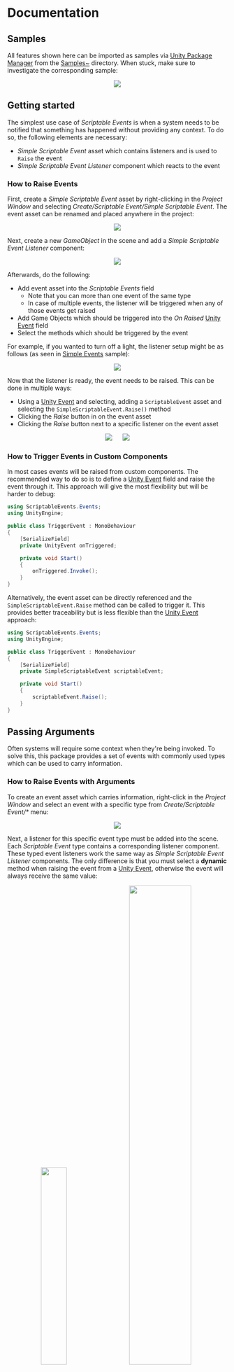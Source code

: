 [Unity Package Manager]: https://docs.unity3d.com/Manual/upm-ui.html
[Unity Event]: https://docs.unity3d.com/ScriptReference/Events.UnityEvent.html
[Samples~]: ../Samples%7E
[Simple Events]: ../Samples%7E/SimpleEvents
[Events With Arguments]: ../Samples%7E/EventsWithArguments
[Custom Events]: ../Samples%7E/CustomEvents
[ExecuteInEditMode]: https://docs.unity3d.com/ScriptReference/ExecuteInEditMode.html

# Documentation

## Samples
All features shown here can be imported as samples via [Unity Package Manager] from the [Samples~] directory. When stuck, make sure to investigate the corresponding sample:
<p align="center">
  <img src="samples.png"/>
</p>

## Getting started
The simplest use case of _Scriptable Events_ is when a system needs to be notified that something has happened without providing any context. To do so, the following elements are necessary:
- _Simple Scriptable Event_ asset which contains listeners and is used to `Raise` the event
- _Simple Scriptable Event Listener_ component which reacts to the event

### How to Raise Events
First, create a _Simple Scriptable Event_ asset by right-clicking in the _Project Window_ and selecting _Create/Scriptable Event/Simple Scriptable Event_. The event asset can be renamed and placed anywhere in the project:
<p align="center">
  <img src="simple-scriptable-event-create.png"/>
</p>

Next, create a new _GameObject_ in the scene and add a _Simple Scriptable Event Listener_ component:
<p align="center">
  <img src="simple-scriptable-event-listener.png"/>
</p>

Afterwards, do the following:
- Add event asset into the _Scriptable Events_ field
  - Note that you can more than one event of the same type
  - In case of multiple events, the listener will be triggered when any of those events get raised
- Add Game Objects which should be triggered into the _On Raised_ [Unity Event] field
- Select the methods which should be triggered by the event

For example, if you wanted to turn off a light, the listener setup might be as follows (as seen in [Simple Events] sample):
<p align="center">
  <img src="simple-scriptable-event-listener-sample.png"/>
</p>

Now that the listener is ready, the event needs to be raised. This can be done in multiple ways:
- Using a [Unity Event] and selecting, adding a `ScriptableEvent` asset and selecting the `SimpleScriptableEvent.Raise()` method
- Clicking the _Raise_ button in on the event asset
- Clicking the _Raise_ button next to a specific listener on the event asset

<p align="center">
  <img hspace="2%" src="simple-scriptable-event-raise-unity-event.png"/>
  <img hspace="2%" src="simple-scriptable-event-raise.png"/>
</p>

### How to Trigger Events in Custom Components
In most cases events will be raised from custom components. The recommended way to do so is to define a [Unity Event] field and raise the event through it. This approach will give the most flexibility but will be harder to debug:
```cs
using ScriptableEvents.Events;
using UnityEngine;

public class TriggerEvent : MonoBehaviour
{
    [SerializeField]
    private UnityEvent onTriggered;

    private void Start()
    {
        onTriggered.Invoke();
    }
}
```

Alternatively, the event asset can be directly referenced and the `SimpleScriptableEvent.Raise` method can be called to trigger it. This provides better traceability but is less flexible than the [Unity Event] approach:
```cs
using ScriptableEvents.Events;
using UnityEngine;

public class TriggerEvent : MonoBehaviour
{
    [SerializeField]
    private SimpleScriptableEvent scriptableEvent;

    private void Start()
    {
        scriptableEvent.Raise();
    }
}
```

## Passing Arguments
Often systems will require some context when they're being invoked. To solve this, this package provides a set of events with commonly used types which can be used to carry information.

### How to Raise Events with Arguments
To create an event asset which carries information, right-click in the _Project Window_ and select an event with a specific type from _Create/Scriptable Event/*_ menu:
<p align="center">
  <img src="scriptable-event-arg-create.png"/>
</p>

Next, a listener for this specific event type must be added into the scene. Each _Scriptable Event_ type contains a corresponding listener component. These typed event listeners work the same way as _Simple Scriptable Event Listener_ components. The only difference is that you must select a **dynamic** method when raising the event from a [Unity Event], otherwise the event will always receive the same value:
<p align="center">
  <img hspace="2%" width="34%" src="scriptable-event-arg-listener-components.png"/>
  <img hspace="2%" width="53%" src="scriptable-event-arg-listener-dynamic.png"/>
</p>

To raise the event, follow the same steps as with _Simple Scriptable Event_. Again, make sure to select a **dynamic** `Raise` method:
<p align="center">
  <img src="scriptable-event-arg-raise-dynamic.png"/>
</p>

A more concrete example of this can be seen in [Events With Arguments] sample.

### How to Raise Events with Arguments in Custom Components
When raising events with arguments in code, it is also recommended to use [Unity Event] fields. However, when defining the event field, type information needs to be specified as well:
```cs
using UnityEngine;
using UnityEngine.Events;

public class TriggerEvent : MonoBehaviour
{
    [SerializeField]
    private UnityEvent<float> onTriggered;

    private void Start()
    {
        // Argument value.
        var value = 1.0f;

        onTriggered.Invoke(value);
    }
}
```

Alternatively, the event asset can be referenced and the `SimpleScriptableEvent.Raise(TArg)` method can be called to raise the event:
```cs
using ScriptableEvents.Events;
using UnityEngine;

public class TriggerEvent : MonoBehaviour
{
    [SerializeField]
    private FloatScriptableEvent scriptableEvent;

    // Also works:
    // [SerializeField]
    // private BaseScriptableEvent<float> scriptableEvent;

    private void Start()
    {
        // Argument value.
        var value = 1.0f;

        scriptableEvent.Raise(value);
    }
}
```

## Creating Custom Events
In some cases using the built-in events and listeners is not sufficient. This can happen when your systems need to handle custom data types, and you want to carry a large chunk of information in one burst. To integrate a custom data type into the Scriptable Event system, the following scripts are necessary:
- The custom data type script
- _Scriptable Event_ asset script
- _Scriptable Event Listener_ script (optional if subscribing manually)
- _Scriptable Event Editor_ script (optional)

To simplify script creation workflow, this package provides a _Script Creator_ tool which can be used to automate this process.

To demonstrate this tool, lets assume that we need to integrate the data type which looks like the following and exists in a script named `LightRandomizationEventArgs.cs`:
```cs
public class LightRandomizationEventArgs
{
    public float Intensity { get; set; }

    public Color Color { get; set; }
}
```

Then we need to tell the _Script Creator_ that this script should be used as a base for our events and listeners. To do so, right-click this script and select _Create/Scriptable Event/Custom Scriptable Event_:

<p align="center">
  <img src="scriptable-event-script-creator-open.png"/>
</p>

This will open the _Script Creator_ window:

<p align="center">
  <img hspace="2%" src="scriptable-event-script-creator-window-1.png"/>
  <img hspace="2%" src="scriptable-event-script-creator-window-2.png"/>
</p>

The _Script Creator_ window provides a set of options which can be used to tailor the event script creation to the specifics of your project. Hover over each entry in the window to see an **explanation tooltip** if you're confused as to what each field means. Additionally, click the gear icon to **configure the defaults** for this window.

Having said that, if we made some adjustments and clicked the **Create** button in this specific example, we would end up with the following scripts (as seen in [Custom Events] sample).

### Scriptable Event Script
The event itself, this script creates the actual Scriptable Event asset:
```cs
using UnityEngine;

namespace ScriptableEvents.Events
{
    [CreateAssetMenu(
        fileName = "LightRandomizationScriptableEvent",
        menuName = ScriptableEventConstants.MenuNameCustom + "/Light Randomization Scriptable Event",
        order = ScriptableEventConstants.MenuOrderCustom + 0
    )]
    public class LightRandomizationScriptableEvent : BaseScriptableEvent<LightRandomizationEventArgs>
    {
    }
}
```

### Scriptable Event Listener Script
The listener which is triggered by the event asset:
```cs
using UnityEngine;

namespace ScriptableEvents.Events
{
    [AddComponentMenu(
        ScriptableEventConstants.MenuNameCustom + "/Light Randomization Scriptable Event Listener",
        ScriptableEventConstants.MenuOrderCustom + 0
    )]
    public class LightRandomizationScriptableEventListener : BaseScriptableEventListener<LightRandomizationEventArgs>
    {
    }
}
```

### Scriptable Event Editor Script
Finally, the optional editor script, which adds the _Raise_ button functionality to the custom event. However, note that the code here is just a placeholder, you will have to construct the UI to input the event arguments manually:
```cs
using ScriptableEvents.Editor;
using UnityEditor;
using UnityEngine;

namespace ScriptableEvents.Editor.Events
{
    [CustomEditor(typeof(LightRandomizationScriptableEvent))]
    public class LightRandomizationScriptableEventEditor : BaseScriptableEventEditor<LightRandomizationEventArgs>
    {
        protected override LightRandomizationEventArgs DrawArgField(LightRandomizationEventArgs value)
        {
            // Use EditorGUILayout.TextField, etc., to draw inputs next to Raise button on the
            // LightRandomizationEventScriptableEvent asset.
            return value;
        }
    }
}
```

The input fields for this specific example, to have the _Raise_ functionality, can be added in the following way (as seen in [Custom Events] sample):
```cs
using ScriptableEvents.Editor;
using UnityEditor;
using UnityEngine;

namespace ScriptableEvents.Editor.Events
{
    [CustomEditor(typeof(LightRandomizationScriptableEvent))]
    public class LightRandomizationScriptableEventEditor : BaseScriptableEventEditor<LightRandomizationEventArgs>
    {
        protected override LightRandomizationEventArgs DrawArgField(LightRandomizationEventArgs value)
        {
            if (value == null)
            {
                value = new LightRandomizationEventArgs();
            }

            EditorGUILayout.BeginVertical();
            value.Intensity = EditorGUILayout.FloatField("Intensity", value.Intensity);
            value.Intensity = Mathf.Max(0, value.Intensity);

            value.Color = EditorGUILayout.ColorField("Color", value.Color);
            EditorGUILayout.EndVertical();

            return value;
        }
    }
}
```

Finally, in order to create the event asset for the newly generated script, select _Create/Scriptable Events (custom)/Light Randomization Scriptable Event Listener_:

<p align="center">
  <img src="scriptable-event-script-creator-result.png"/>
</p>

## Manually Subscribing to Events
It is recommended to use pre-defined and custom listener components to subscribe to events via the Editor. However, when traceability is important, subscribing to events manually via non-listener components is preferable.

There are two approaches that can be used to subscribe to an event manually, the first one is implementing `IScriptableEventListener<TArg>` and calling `AddListener(this)` (don't forget to call `RemoveListener(this)` to avoid memory leaks):
```cs
public class CustomEventListener : MonoBehaviour, IScriptableEventListener<float>
{
    [SerializeField]
    private FloatScriptableEvent scriptableEvent;

    // Also works:
    // [SerializeField]
    // private BaseScriptableEvent<float> scriptableEvent;

    private void OnEnable()
    {
        scriptableEvent.AddListener(this);
    }

    private void OnDisable()
    {
        scriptableEvent.RemoveListener(this);
    }

    public void OnRaised(float value)
    {
        // Handle event...
    }
}
```

The second approach is more flexible and allows to specify any method that matches the event type via the `AddListener(Action<TArg>)` overload (again don't forget to call the `RemoveListener(Action<TArg>)` to avoid memory leaks):
```cs
public class CustomEventListener : MonoBehaviour
{
    [SerializeField]
    private FloatScriptableEvent scriptableEvent;

    // Also works:
    // [SerializeField]
    // private BaseScriptableEvent<float> scriptableEvent;

    private void OnEnable()
    {
        scriptableEvent.AddListener(OnRaised);
    }

    private void OnDisable()
    {
        scriptableEvent.RemoveListener(OnRaised);
    }

    private void OnRaised(float value)
    {
        // Handle event...
    }
}
```

Note that when using these approaches to subscribe to events, some functionality in the custom Editor inspectors that are included in this package might not work. For example, the functionality to click on `UnityEngine.Object` references in _Scriptable Event_ assets, as it relies on the listeners being of type `UnityEngine.Object`.
